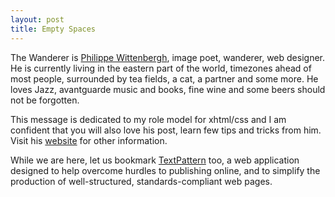 ```yaml
---
layout: post
title: Empty Spaces
---
```


The Wanderer is [Philippe Wittenbergh](http://emps.l-c-n.com/), image poet, wanderer, web designer. He is currently living in the eastern part of the world, timezones ahead of most people, surrounded by tea fields, a cat, a partner and some more. He loves Jazz, avantguarde music and books, fine wine and some beers should not be forgotten.

This message is dedicated to my role model for xhtml/css and I am confident that you will also love his post, learn few tips and tricks from him. Visit his [website](http://www.l-c-n.com/) for other information.

While we are here, let us bookmark [TextPattern](http://www.textpattern.com/) too, a web application designed to help overcome hurdles to publishing online, and to simplify the production of well-structured, standards-compliant web pages.